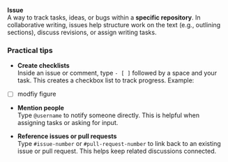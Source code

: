 **Issue**  
A way to track tasks, ideas, or bugs within a **specific repository**. In collaborative writing, issues help structure work on the text (e.g., outlining sections), discuss revisions, or assign writing tasks.

### Practical tips

- **Create checklists**  
  Inside an issue or comment, type `- [ ]` followed by a space and your task. This creates a checkbox list to track progress. Example: 
- [ ] modfiy figure

- **Mention people**  
Type `@username` to notify someone directly. This is helpful when assigning tasks or asking for input.

- **Reference issues or pull requests**  
Type `#issue-number` or `#pull-request-number` to link back to an existing issue or pull request. This helps keep related discussions connected.

